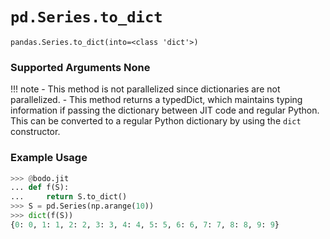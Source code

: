 # `pd.Series.to_dict`

`pandas.Series.to_dict(into=<class 'dict'>)`

### Supported Arguments None

!!! note
\- This method is not parallelized since dictionaries are not
parallelized.
\- This method returns a typedDict, which maintains typing
information if passing the dictionary between JIT code and regular
Python. This can be converted to a regular Python dictionary by
using the `dict` constructor.

### Example Usage

```py
>>> @bodo.jit
... def f(S):
...     return S.to_dict()
>>> S = pd.Series(np.arange(10))
>>> dict(f(S))
{0: 0, 1: 1, 2: 2, 3: 3, 4: 4, 5: 5, 6: 6, 7: 7, 8: 8, 9: 9}
```
